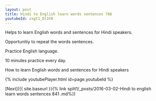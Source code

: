 ```yaml
---
layout: post
title: Hindi to English learn words sentences 786 
youtubeId: zxgt1_Dl3Y8
---
```

 
 
Helps to learn English words and sentences for Hindi speakers.

Opportunitiy to repeat the words sentences. 

Practice English language. 
 
10 minutes practice every day. 
 
How to learn English words and sentences for Hindi speakers 
 
{% include youtubePlayer.html id=page.youtubeId %}
 
 
[Next]({{ site.baseurl }}{% link  split1/_posts/2016-03-02-Hindi to english learn words sentences 841 .md%})
 
